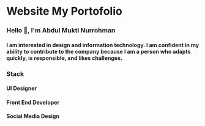 # Website My Portofolio

### Hello 👋, I'm Abdul Mukti Nurrohman
#### I am interested in design and information technology. I am confident in my ability to contribute to the company because I am a person who adapts quickly, is responsible, and likes challenges.

### Stack
#### UI Designer 
#### Front End Developer 
#### Social Media Design
